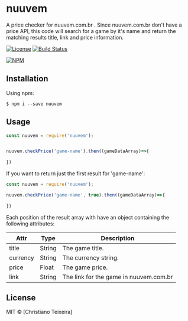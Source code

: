 # nuuvem

A price checker for nuuvem.com.br . Since nuuvem.com.br don't have a price API, this code will search for a game by it's name and return the matching results title, link and price information.

[![License](http://img.shields.io/:license-mit-blue.svg?style=flat)](http://doge.mit-license.org)
[![Build Status](https://travis-ci.org/chriteixeira/nuuvem.svg?branch=master)](https://travis-ci.org/chriteixeira/nuuvem)

[![NPM](https://nodei.co/npm/nuuvem.png?downloads=true&downloadRank=true)](https://nodei.co/npm/nuuvem/)

## Installation

Using npm:
```shell
$ npm i --save nuuvem
```

## Usage

```js
const nuuvem = require('nuuvem');


nuuvem.checkPrice('game-name').then((gameDataArray)=>{
  
})
```

If you want to return just the first result for 'game-name':

```js
const nuuvem = require('nuuvem');

nuuvem.checkPrice('game-name', true).then((gameDataArray)=>{
  
})
```

Each position of the result array with have an object containing the following attributes:

| Attr          | Type                |  Description    |
| ------------- | ------------------- | --------------- |
| title          | String                |  The game title.    |
| currency          | String                |  The currency string.    |
| price          | Float                |  The game price.    |
| link          | String                |  The link for the game in nuuvem.com.br    |

## License
MIT © [Christiano Teixeira]
